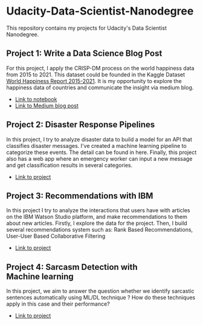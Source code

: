 # Udacity-Data-Scientist-Nanodegree

This repository contains my projects for Udacity's Data Scientist Nanodegree.

## Project 1: Write a Data Science Blog Post

For this project, I apply the CRISP-DM process on the world happiness data from 2015 to 2021. This dataset could be founded in the Kaggle Dataset [World Happiness Report 2015-2021](https://www.kaggle.com/mathurinache/world-happiness-report-20152021). It is my opportunity to explore the happiness data of countries and communicate the insight via medium blog.

- [Link to notebook](https://github.com/nguyenduchuyvn/my_nanodegrees-/blob/c9a383959a340d664b70cb70b8efd0a9cd3b9e7c/MyFirstProject/World_Happiness_Report_2015_2021_v2.ipynb)
- [Link to Medium blog post](https://medium.com/@nguyenduchuyvn/hapiness-around-the-world-441b7b115eff)

## Project 2: Disaster Response Pipelines
In this project, I try to analyze disaster data to build a model for an API that classifies disaster messages. I've created a machine learning pipeline to categorize these events. The detail can be found in here. Finally, this project also has a web app where an emergency worker can input a new message and get classification results in several categories. 
- [Link to project](https://github.com/nguyenduchuyvn/my_nanodegrees-/tree/main/MySecondProject)

## Project 3: Recommendations with IBM

In this project I try to analyze the interactions that users have with articles on the IBM Watson Studio platform, and make recommendations to them about new articles. 
Firstly, I explore the data for the project. Then, I build several recommendations system such as: Rank Based Recommendations, User-User Based Collaborative Filtering

- [Link to project](https://github.com/nguyenduchuyvn/my_nanodegrees-/tree/main/MyThirdProject)

## Project 4: Sarcasm Detection with Machine learning
In this project, we aim to answer the question whether we identify sarcastic sentences automatically using ML/DL technique ? How do these techniques apply in this case and their performance?

- [Link to project](https://github.com/nguyenduchuyvn/my_nanodegrees-/tree/main/MyCapstoneProject)
